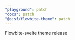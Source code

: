 ```yaml
---
"playground": patch
"docs": patch
"@sjsf/flowbite-theme": patch
---
```


Flowbite-svelte theme release
